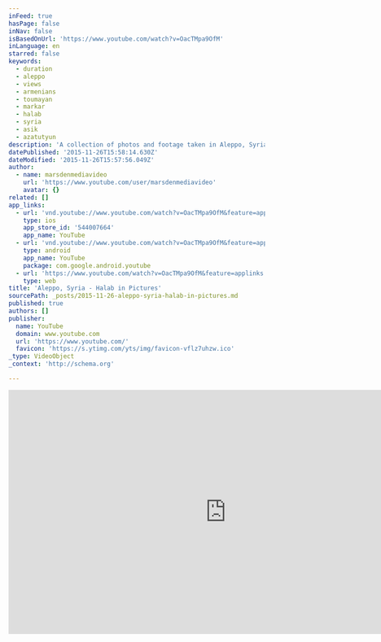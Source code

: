 ```yaml
---
inFeed: true
hasPage: false
inNav: false
isBasedOnUrl: 'https://www.youtube.com/watch?v=OacTMpa9OfM'
inLanguage: en
starred: false
keywords:
  - duration
  - aleppo
  - views
  - armenians
  - toumayan
  - markar
  - halab
  - syria
  - asik
  - azatutyun
description: 'A collection of photos and footage taken in Aleppo, Syria in November/December 2010. All photography by Graham and Sarah Marsden. Audio recorded during a mass at Forty Martyrs Cathedral, an Armenian Orthodox church in Aleppo. http://en.wikipedia.org/wiki/Forty_Martyrs_Cathedral'
datePublished: '2015-11-26T15:58:14.630Z'
dateModified: '2015-11-26T15:57:56.049Z'
author:
  - name: marsdenmediavideo
    url: 'https://www.youtube.com/user/marsdenmediavideo'
    avatar: {}
related: []
app_links:
  - url: 'vnd.youtube://www.youtube.com/watch?v=OacTMpa9OfM&feature=applinks'
    type: ios
    app_store_id: '544007664'
    app_name: YouTube
  - url: 'vnd.youtube://www.youtube.com/watch?v=OacTMpa9OfM&feature=applinks'
    type: android
    app_name: YouTube
    package: com.google.android.youtube
  - url: 'https://www.youtube.com/watch?v=OacTMpa9OfM&feature=applinks'
    type: web
title: 'Aleppo, Syria - Halab in Pictures'
sourcePath: _posts/2015-11-26-aleppo-syria-halab-in-pictures.md
published: true
authors: []
publisher:
  name: YouTube
  domain: www.youtube.com
  url: 'https://www.youtube.com/'
  favicon: 'https://s.ytimg.com/yts/img/favicon-vflz7uhzw.ico'
_type: VideoObject
_context: 'http://schema.org'

---
```

<iframe src="https://cdn.embedly.com/widgets/media.html?src=https%3A%2F%2Fwww.youtube.com%2Fembed%2FOacTMpa9OfM%3Ffeature%3Doembed&amp;url=https%3A%2F%2Fwww.youtube.com%2Fwatch%3Fv%3DOacTMpa9OfM&amp;image=https%3A%2F%2Fi.ytimg.com%2Fvi%2FOacTMpa9OfM%2Fhqdefault.jpg&amp;key=b7d04c9b404c499eba89ee7072e1c4f7&amp;type=text%2Fhtml&amp;schema=youtube" width="854" height="480" scrolling="no" frameborder="0" allowfullscreen="allowfullscreen" style=""></iframe>